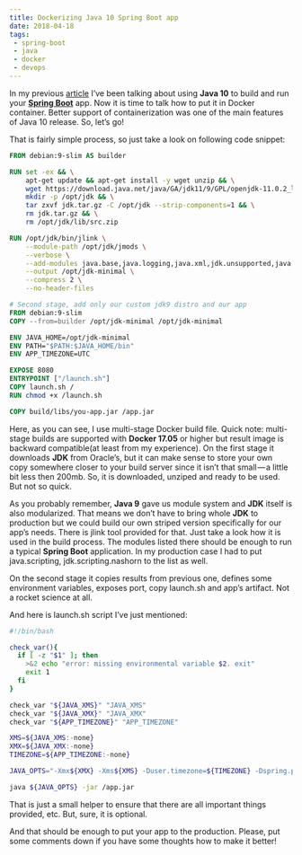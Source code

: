 ```yaml
---
title: Dockerizing Java 10 Spring Boot app
date: 2018-04-18
tags: 
 - spring-boot
 - java
 - docker
 - devops
---
```


In my previous [article](/2018/03/26/java10/) I’ve been talking about using **Java 10** to build and run your [**Spring Boot**](https://projects.spring.io/spring-boot/) app. Now it is time to talk how to put it in Docker container. Better support of containerization was one of the main features of Java 10 release. So, let’s go!
<!-- more -->
That is fairly simple process, so just take a look on following code snippet:

```dockerfile
FROM debian:9-slim AS builder

RUN set -ex && \
    apt-get update && apt-get install -y wget unzip && \
    wget https://download.java.net/java/GA/jdk11/9/GPL/openjdk-11.0.2_linux-x64_bin.tar.gz -nv -O jdk.tar.gz -nv && \
    mkdir -p /opt/jdk && \
    tar zxvf jdk.tar.gz -C /opt/jdk --strip-components=1 && \
    rm jdk.tar.gz && \
    rm /opt/jdk/lib/src.zip

RUN /opt/jdk/bin/jlink \
    --module-path /opt/jdk/jmods \
    --verbose \
    --add-modules java.base,java.logging,java.xml,jdk.unsupported,java.sql,java.naming,java.desktop,java.management,java.security.jgss,java.instrument \
    --output /opt/jdk-minimal \
    --compress 2 \
    --no-header-files

# Second stage, add only our custom jdk9 distro and our app
FROM debian:9-slim
COPY --from=builder /opt/jdk-minimal /opt/jdk-minimal

ENV JAVA_HOME=/opt/jdk-minimal
ENV PATH="$PATH:$JAVA_HOME/bin"
ENV APP_TIMEZONE=UTC

EXPOSE 8080
ENTRYPOINT ["/launch.sh"]
COPY launch.sh /
RUN chmod +x /launch.sh

COPY build/libs/you-app.jar /app.jar
```

Here, as you can see, I use multi-stage Docker build file. Quick note: multi-stage builds are supported with **Docker 17.05** or higher but result image is backward compatible(at least from my experience). On the first stage it downloads **JDK** from Oracle’s, but it can make sense to store your own copy somewhere closer to your build server since it isn’t that small — a little bit less then 200mb. So, it is downloaded, unziped and ready to be used. But not so quick.

As you probably remember, **Java 9** gave us module system and **JDK** itself is also modularized. That means we don’t have to bring whole **JDK** to production but we could build our own striped version specifically for our app’s needs. There is jlink tool provided for that. Just take a look how it is used in the build process. The modules listed there should be enough to run a typical **Spring Boot** application. In my production case I had to put java.scripting, jdk.scripting.nashorn to the list as well.

On the second stage it copies results from previous one, defines some environment variables, exposes port, copy launch.sh and app’s artifact. Not a rocket science at all.

And here is launch.sh script I’ve just mentioned:

```bash
#!/bin/bash

check_var(){
  if [ -z "$1" ]; then
    >&2 echo "error: missing environmental variable $2. exit"
    exit 1
  fi
}

check_var "${JAVA_XMS}" "JAVA_XMS"
check_var "${JAVA_XMX}" "JAVA_XMX"
check_var "${APP_TIMEZONE}" "APP_TIMEZONE"

XMS=${JAVA_XMS:-none}
XMX=${JAVA_XMX:-none}
TIMEZONE=${APP_TIMEZONE:-none}

JAVA_OPTS="-Xmx${XMX} -Xms${XMS} -Duser.timezone=${TIMEZONE} -Dspring.profiles.active=${SPRING_PROFILES_ACTIVE} ${OPTIONS}"

java ${JAVA_OPTS} -jar /app.jar
```

That is just a small helper to ensure that there are all important things provided, etc. But, sure, it is optional.

And that should be enough to put your app to the production. Please, put some comments down if you have some thoughts how to make it better!
